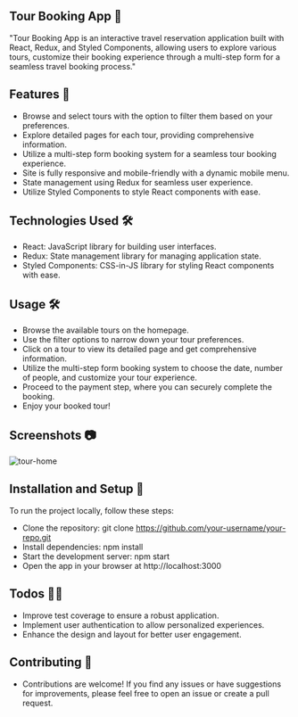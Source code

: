 ## Tour Booking App 🚀

"Tour Booking App is an interactive travel reservation application built with React, Redux, and Styled Components, allowing users to explore various tours, customize their booking experience through a multi-step form for a seamless travel booking process."

## Features 🚦

- Browse and select tours with the option to filter them based on your preferences.
- Explore detailed pages for each tour, providing comprehensive information.
- Utilize a multi-step form booking system for a seamless tour booking experience.
- Site is fully responsive and mobile-friendly with a dynamic mobile menu.
- State management using Redux for seamless user experience.
- Utilize Styled Components to style React components with ease.

## Technologies Used 🛠

- React: JavaScript library for building user interfaces.
- Redux: State management library for managing application state.
- Styled Components: CSS-in-JS library for styling React components with ease.

## Usage 🛠

- Browse the available tours on the homepage.
- Use the filter options to narrow down your tour preferences.
- Click on a tour to view its detailed page and get comprehensive information.
- Utilize the multi-step form booking system to choose the date, number of people, and customize your tour experience.
- Proceed to the payment step, where you can securely complete the booking.
- Enjoy your booked tour!

## Screenshots 📷

![tour-home](https://github.com/barisAkgul/tour-reservations-system-with-react-redux/assets/tour-home.png)

## Installation and Setup 🏁

To run the project locally, follow these steps:

- Clone the repository: git clone https://github.com/your-username/your-repo.git
- Install dependencies: npm install
- Start the development server: npm start
- Open the app in your browser at http://localhost:3000

## Todos 👩‍💻

- Improve test coverage to ensure a robust application.
- Implement user authentication to allow personalized experiences.
- Enhance the design and layout for better user engagement.

## Contributing 🤝

- Contributions are welcome! If you find any issues or have suggestions for improvements, please feel free to open an issue or create a pull request.
